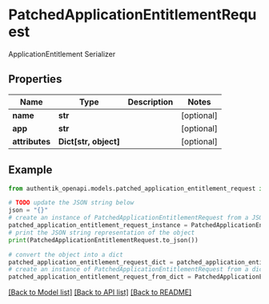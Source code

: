 # PatchedApplicationEntitlementRequest

ApplicationEntitlement Serializer

## Properties

Name | Type | Description | Notes
------------ | ------------- | ------------- | -------------
**name** | **str** |  | [optional] 
**app** | **str** |  | [optional] 
**attributes** | **Dict[str, object]** |  | [optional] 

## Example

```python
from authentik_openapi.models.patched_application_entitlement_request import PatchedApplicationEntitlementRequest

# TODO update the JSON string below
json = "{}"
# create an instance of PatchedApplicationEntitlementRequest from a JSON string
patched_application_entitlement_request_instance = PatchedApplicationEntitlementRequest.from_json(json)
# print the JSON string representation of the object
print(PatchedApplicationEntitlementRequest.to_json())

# convert the object into a dict
patched_application_entitlement_request_dict = patched_application_entitlement_request_instance.to_dict()
# create an instance of PatchedApplicationEntitlementRequest from a dict
patched_application_entitlement_request_from_dict = PatchedApplicationEntitlementRequest.from_dict(patched_application_entitlement_request_dict)
```
[[Back to Model list]](../README.md#documentation-for-models) [[Back to API list]](../README.md#documentation-for-api-endpoints) [[Back to README]](../README.md)


